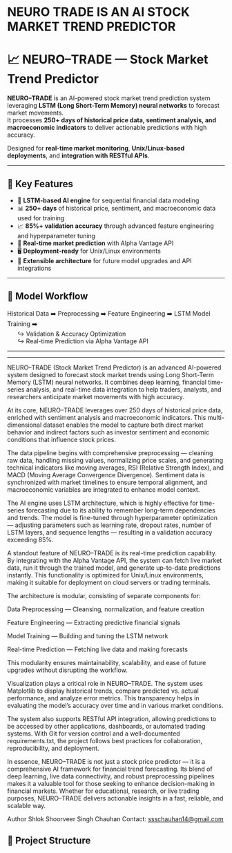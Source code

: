 # NEURO TRADE IS AN AI STOCK MARKET TREND PREDICTOR

# 📈 NEURO–TRADE — Stock Market Trend Predictor

**NEURO–TRADE** is an AI-powered stock market trend prediction system leveraging **LSTM (Long Short-Term Memory) neural networks** to forecast market movements.  
It processes **250+ days of historical price data, sentiment analysis, and macroeconomic indicators** to deliver actionable predictions with high accuracy.  

Designed for **real-time market monitoring**, **Unix/Linux-based deployments**, and **integration with RESTful APIs**.

---

## 🎯 Key Features

- 🤖 **LSTM-based AI engine** for sequential financial data modeling
- 📊 **250+ days** of historical price, sentiment, and macroeconomic data used for training
- 📈 **85%+ validation accuracy** through advanced feature engineering and hyperparameter tuning
- 🔄 **Real-time market prediction** with Alpha Vantage API
- 🖥️ **Deployment-ready** for Unix/Linux environments
- 🧩 **Extensible architecture** for future model upgrades and API integrations

---

## 🧠 Model Workflow

Historical Data ➡️ Preprocessing ➡️ Feature Engineering ➡️ LSTM Model Training ➡️  
&nbsp;&nbsp;&nbsp;&nbsp;&nbsp;&nbsp;↪️ Validation & Accuracy Optimization  
&nbsp;&nbsp;&nbsp;&nbsp;&nbsp;&nbsp;↪️ Real-time Prediction via Alpha Vantage API  

---
---

NEURO–TRADE (Stock Market Trend Predictor) is an advanced AI-powered system designed to forecast stock market trends using Long Short-Term Memory (LSTM) neural networks. It combines deep learning, financial time-series analysis, and real-time data integration to help traders, analysts, and researchers anticipate market movements with high accuracy.

At its core, NEURO–TRADE leverages over 250 days of historical price data, enriched with sentiment analysis and macroeconomic indicators. This multi-dimensional dataset enables the model to capture both direct market behavior and indirect factors such as investor sentiment and economic conditions that influence stock prices.

The data pipeline begins with comprehensive preprocessing — cleaning raw data, handling missing values, normalizing price scales, and generating technical indicators like moving averages, RSI (Relative Strength Index), and MACD (Moving Average Convergence Divergence). Sentiment data is synchronized with market timelines to ensure temporal alignment, and macroeconomic variables are integrated to enhance model context.

The AI engine uses LSTM architecture, which is highly effective for time-series forecasting due to its ability to remember long-term dependencies and trends. The model is fine-tuned through hyperparameter optimization — adjusting parameters such as learning rate, dropout rates, number of LSTM layers, and sequence lengths — resulting in a validation accuracy exceeding 85%.

A standout feature of NEURO–TRADE is its real-time prediction capability. By integrating with the Alpha Vantage API, the system can fetch live market data, run it through the trained model, and generate up-to-date predictions instantly. This functionality is optimized for Unix/Linux environments, making it suitable for deployment on cloud servers or trading terminals.

The architecture is modular, consisting of separate components for:

Data Preprocessing — Cleansing, normalization, and feature creation

Feature Engineering — Extracting predictive financial signals

Model Training — Building and tuning the LSTM network

Real-time Prediction — Fetching live data and making forecasts

This modularity ensures maintainability, scalability, and ease of future upgrades without disrupting the workflow.

Visualization plays a critical role in NEURO–TRADE. The system uses Matplotlib to display historical trends, compare predicted vs. actual performance, and analyze error metrics. This transparency helps in evaluating the model’s accuracy over time and in various market conditions.

The system also supports RESTful API integration, allowing predictions to be accessed by other applications, dashboards, or automated trading systems. With Git for version control and a well-documented requirements.txt, the project follows best practices for collaboration, reproducibility, and deployment.

In essence, NEURO–TRADE is not just a stock price predictor — it is a comprehensive AI framework for financial trend forecasting. Its blend of deep learning, live data connectivity, and robust preprocessing pipelines makes it a valuable tool for those seeking to enhance decision-making in financial markets. Whether for educational, research, or live trading purposes, NEURO–TRADE delivers actionable insights in a fast, reliable, and scalable way.

Author
Shlok Shoorveer Singh Chauhan
Contact: ssschauhan14@gmail.com
## 📁 Project Structure

